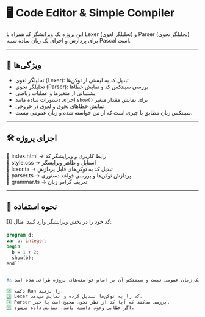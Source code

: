 # 🖥 Code Editor & Simple Compiler  

این پروژه یک ویرایشگر کد همراه با Lexer (تحلیلگر لغوی) و Parser (تحلیلگر نحوی) برای پردازش و اجرای یک زبان ساده شبیه Pascal است.

---

## 📌 ویژگی‌ها  
- تحلیلگر لغوی (Lexer): تبدیل کد به لیستی از توکن‌ها  
- تحلیلگر نحوی (Parser): بررسی سینتکس کد و نمایش خطاها  
- پشتیبانی از متغیرها و عملیات ریاضی  
- اجرای دستورات ساده مانند `show()` برای نمایش مقدار متغیر  
- نمایش خطاهای نحوی و لغوی در خروجی  
- سینتکس زبان مطابق با چیزی است که از من خواسته شده و زبان عمومی نیست.

---

## 🛠 اجزای پروژه  
📜 index.html → رابط کاربری و ویرایشگر کد  
📜 style.css → استایل و ظاهر ویرایشگر  
📜 lexer.ts → تبدیل کد به توکن‌های قابل پردازش  
📜 parser.ts → پردازش توکن‌ها و بررسی قواعد دستوری  
📜 grammar.ts → تعریف گرامر زبان  

---

## 🏁 نحوه استفاده  
1️⃣ کد خود را در بخش ویرایشگر وارد کنید. مثال:  
```pascal
program d;
var b: integer;
begin
  b = 1 + 2;
  show(b);
end```


#⚠️ توجه: این زبان یک زبان عمومی نیست و سینتکس آن بر اساس خواسته‌های پروژه طراحی شده است.

2️⃣ دکمه Run را بزنید.
3️⃣ Lexer کد را به توکن‌ها تبدیل کرده و نمایش می‌دهد.
4️⃣ Parser بررسی می‌کند که آیا کد از نظر نحوی صحیح است یا خیر.
5️⃣ اگر خطایی وجود داشته باشد، نمایش داده می‌شود.